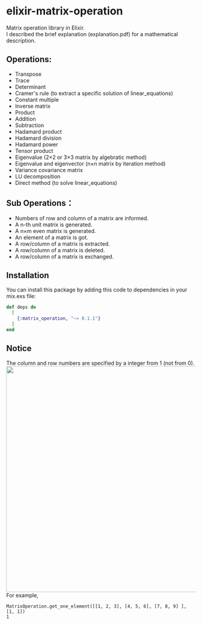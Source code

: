 # elixir-matrix-operation
Matrix operation library in Elixir.  
I described the brief explanation (explanation.pdf) for a mathematical description.

## Operations:
* Transpose
* Trace
* Determinant
* Cramer's rule (to extract a specific solution of linear_equations)
* Constant multiple
* Inverse matrix
* Product
* Addition
* Subtraction
* Hadamard product
* Hadamard division
* Hadamard power
* Tensor product
* Eigenvalue (2×2 or 3×3 matrix by algebratic method)
* Eigenvalue and eigenvector (n×n matrix by iteration method)
* Variance covariance matrix
* LU decomposition
* Direct method (to solve linear_equations)

    

## Sub Operations：
* Numbers of row and column of a matrix are informed. 
* A n-th unit matrix is generated.
* A n×m even matrix is generated.
* An element of a matrix is got. 
* A row/column of a matrix is extracted. 
* A row/column of a matrix is deleted.
* A row/column of a matrix is exchanged.


## Installation
You can install this package by adding this code to dependencies in your mix.exs file:
```elixir
def deps do
  [
    {:matrix_operation, "~> 0.1.1"}
  ]
end
```

## Notice
The column and row numbers are specified by a integer from 1 (not from 0).
<img src="https://user-images.githubusercontent.com/42142120/82437767-ed1afd00-9ad2-11ea-8ff0-223eb8f0b1d9.jpg" width="600">
For example,
```
MatrixOperation.get_one_element([[1, 2, 3], [4, 5, 6], [7, 8, 9] ], [1, 1])
1
```

